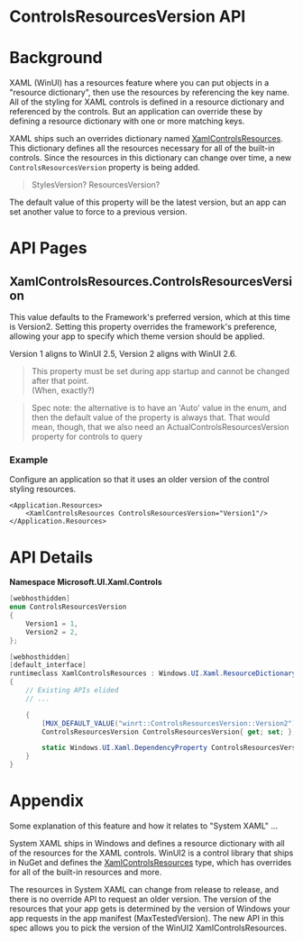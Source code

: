 ControlsResourcesVersion API
=

# Background

XAML (WinUI) has a resources feature where you can put objects in a "resource dictionary", then
use the resources by referencing the key name. All of the styling for XAML controls
is defined in a resource dictionary and referenced by the controls.
But an application can override these by defining a resource dictionary with one or more matching keys.

XAML ships such an overrides dictionary named
[XamlControlsResources](https://docs.microsoft.com/windows/windows-app-sdk/api/winrt/Microsoft.UI.Xaml.Controls.XamlControlsResources).
This dictionary defines all the resources necessary for all of the built-in controls.
Since the resources in this dictionary can change over time, a new `ControlsResourcesVersion` property is being added.

> StylesVersion? ResourcesVersion?

The default value of this property will be the latest version, but an app can set another value to force to a
previous version.

# API Pages

## XamlControlsResources.ControlsResourcesVersion

This value defaults to the Framework's preferred version, which at this time is Version2.
Setting this property overrides the framework's preference,
allowing your app to specify which theme version should be applied.

Version 1 aligns to WinUI 2.5, Version 2 aligns with WinUI 2.6.

> This property must be set during app startup and cannot be changed after that point.  
(When, exactly?)

> Spec note: the alternative is to have an 'Auto' value in the enum,
and then the default value of the property is always that.
That would mean, though, that we also need an ActualControlsResourcesVersion property for
controls to query

### Example

Configure an application so that it uses an older version of the control styling resources.

```xaml
<Application.Resources>
    <XamlControlsResources ControlsResourcesVersion="Version1"/>
</Application.Resources>
```

# API Details

**Namespace Microsoft.UI.Xaml.Controls**

```cs
[webhosthidden]
enum ControlsResourcesVersion
{
    Version1 = 1,
    Version2 = 2,
};

[webhosthidden]
[default_interface]
runtimeclass XamlControlsResources : Windows.UI.Xaml.ResourceDictionary
{
    // Existing APIs elided
    // ...

    {
        [MUX_DEFAULT_VALUE("winrt::ControlsResourcesVersion::Version2")]
        ControlsResourcesVersion ControlsResourcesVersion{ get; set; };

        static Windows.UI.Xaml.DependencyProperty ControlsResourcesVersionProperty{ get; };
    }
}
```


# Appendix

Some explanation of this feature and how it relates to "System XAML" ...

System XAML ships in Windows and defines a resource dictionary with all of the resources
for the XAML controls. WinUI2 is a control library that ships in NuGet and defines the
[XamlControlsResources](https://docs.microsoft.com/windows/windows-app-sdk/api/winrt/Microsoft.UI.Xaml.Controls.XamlControlsResources)
type, which has overrides for all of the built-in resources and more.

The resources in System XAML can change from release to release, and there is no override
API to request an older version. The version of the resources that your app gets is determined
by the version of Windows your app requests in the app manifest (MaxTestedVersion). The new API
in this spec allows you to pick the version of the WinUI2 XamlControlsResources.
